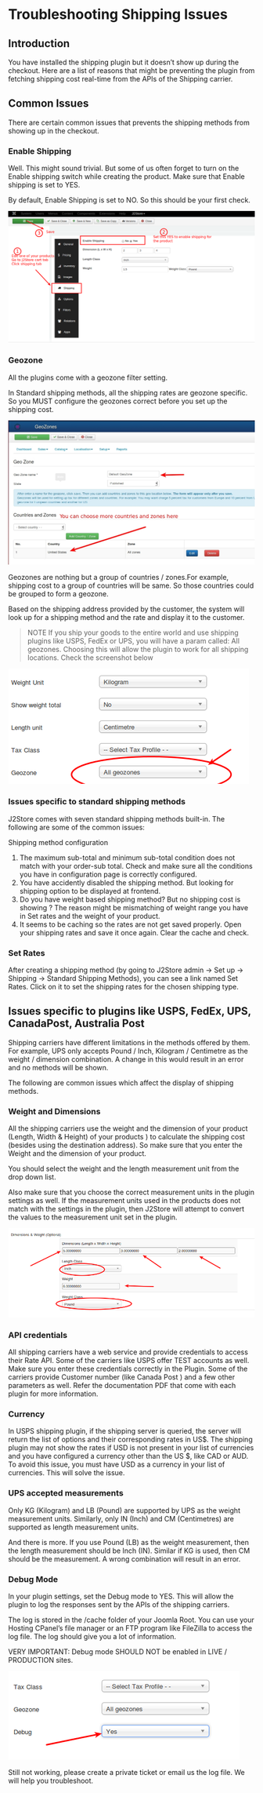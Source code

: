 # Troubleshooting Shipping Issues

## Introduction <a id="introduction"></a>

You have installed the shipping plugin but it doesn’t show up during the checkout. Here are a list of reasons that might be preventing the plugin from fetching shipping cost real-time from the APIs of the Shipping carrier.

## Common Issues <a id="common-issues"></a>

There are certain common issues that prevents the shipping methods from showing up in the checkout.

### Enable Shipping <a id="enable-shipping"></a>

Well. This might sound trivial. But some of us often forget to turn on the Enable shipping switch while creating the product. Make sure that Enable shipping is set to YES.

By default, Enable Shipping is set to NO. So this should be your first check.

![shipping enable](https://raw.githubusercontent.com/j2store/doc-images/master/troubleshooting-guide/troubleshooting-shipping-methods/shipping_enable_item.png)

### Geozone <a id="geozone"></a>

All the plugins come with a geozone filter setting.

In Standard shipping methods, all the shipping rates are geozone specific. So you MUST configure the geozones correct before you set up the shipping cost.

![shipping geozone](https://raw.githubusercontent.com/j2store/doc-images/master/troubleshooting-guide/troubleshooting-shipping-methods/shipping_geozone.jpg)

Geozones are nothing but a group of countries / zones.For example, shipping cost to a group of countries will be same. So those countries could be grouped to form a geozone.

Based on the shipping address provided by the customer, the system will look up for a shipping method and the rate and display it to the customer.

> NOTE If you ship your goods to the entire world and use shipping plugins like USPS, FedEx or UPS, you will have a param called: All geozones. Choosing this will allow the plugin to work for all shipping locations. Check the screenshot below

![geozone setting](https://raw.githubusercontent.com/j2store/doc-images/master/troubleshooting-guide/troubleshooting-shipping-methods/shipping_geozone_setting.png)

### Issues specific to standard shipping methods <a id="issues-specific-to-standard-shipping-methods"></a>

J2Store comes with seven standard shipping methods built-in. The following are some of the common issues:

Shipping method configuration

1. The maximum sub-total and minimum sub-total condition does not match with your order-sub total. Check and make sure all the conditions you have in configuration page is correctly configured.
2. You have accidently disabled the shipping method. But looking for shipping option to be displayed at frontend.
3. Do you have weight based shipping method? But no shipping cost is showing ? The reason might be mismatching of weight range you have in Set rates and the weight of your product.
4. It seems to be caching so the rates are not get saved properly. Open your shipping rates and save it once again. Clear the cache and check.

### Set Rates <a id="set-rates"></a>

After creating a shipping method \(by going to J2Store admin -&gt; Set up -&gt; Shipping -&gt; Standard Shipping Methods\), you can see a link named Set Rates. Click on it to set the shipping rates for the chosen shipping type.

## Issues specific to plugins like USPS, FedEx, UPS, CanadaPost, Australia Post <a id="issues-specific-to-plugins-like-usps-fedex-ups-canadapost-australia-post"></a>

Shipping carriers have different limitations in the methods offered by them. For example, UPS only accepts Pound / Inch, Kilogram / Centimetre as the weight / dimension combination. A change in this would result in an error and no methods will be shown.

The following are common issues which affect the display of shipping methods.

### Weight and Dimensions <a id="weight-and-dimensions"></a>

All the shipping carriers use the weight and the dimension of your product \(Length, Width & Height\) of your products \) to calculate the shipping cost \(besides using the destination address\). So make sure that you enter the Weight and the dimension of your product.

You should select the weight and the length measurement unit from the drop down list.

 Also make sure that you choose the correct measurement units in the plugin settings as well. If the measurement units used in the products does not match with the settings in the plugin, then J2Store will attempt to convert the values to the measurement unit set in the plugin.

![weight and dimensions](https://raw.githubusercontent.com/j2store/doc-images/master/troubleshooting-guide/troubleshooting-shipping-methods/weight_and_dimensions.png)

### API credentials <a id="api-credentials"></a>

All shipping carriers have a web service and provide credentials to access their Rate API. Some of the carriers like USPS offer TEST accounts as well. Make sure you enter these credentials correctly in the Plugin. Some of the carriers provide Customer number \(like Canada Post \) and a few other parameters as well. Refer the documentation PDF that come with each plugin for more information.

### Currency <a id="currency"></a>

In USPS shipping plugin, if the shipping server is queried, the server will return the list of options and their corresponding rates in US$. The shipping plugin may not show the rates if USD is not present in your list of currencies and you have configured a currency other than the US $, like CAD or AUD. To avoid this issue, you must have USD as a currency in your list of currencies. This will solve the issue.

### UPS accepted measurements <a id="ups-accepted-measurements"></a>

Only KG \(Kilogram\) and LB \(Pound\) are supported by UPS as the weight measurement units. Similarly, only IN \(Inch\) and CM \(Centimetres\) are supported as length measurement units.

And there is more. If you use Pound \(LB\) as the weight measurement, then the length measurement should be Inch \(IN\). Similar if KG is used, then CM should be the measurement. A wrong combination will result in an error.

### Debug Mode <a id="debug-mode"></a>

In your plugin settings, set the Debug mode to YES. This will allow the plugin to log the responses sent by the APIs of the shipping carriers.

The log is stored in the /cache folder of your Joomla Root. You can use your Hosting CPanel’s file manager or an FTP program like FileZilla to access the log file. The log should give you a lot of information.

VERY IMPORTANT: Debug mode SHOULD NOT be enabled in LIVE / PRODUCTION sites. 

![debug mode](https://raw.githubusercontent.com/j2store/doc-images/master/troubleshooting-guide/troubleshooting-shipping-methods/debug_mode.png)

Still not working, please create a private ticket or email us the log file. We will help you troubleshoot.

